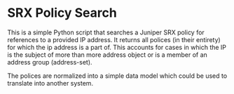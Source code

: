 # SRX Policy Search

This is a simple Python script that searches a Juniper SRX policy for references to a provided IP address.
It returns all polices (in their entirety) for which the ip address is a part of. This accounts for cases in which
the IP is the subject of more than more address object or is a member of an address group (address-set).

The polices are normalized into a simple data model which could be used to translate into another system.